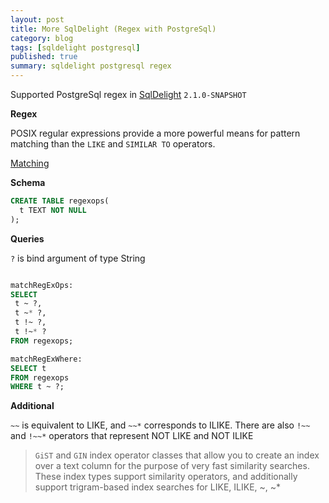 ```yaml
---
layout: post
title: More SqlDelight (Regex with PostgreSql)
category: blog
tags: [sqldelight postgresql] 
published: true
summary: sqldelight postgresql regex
---
```


Supported PostgreSql regex in [SqlDelight](https://cashapp.github.io/sqldelight/2.0.2/) `2.1.0-SNAPSHOT`

**Regex**

POSIX regular expressions provide a more powerful means for pattern matching than the `LIKE` and `SIMILAR TO` operators.

[Matching](https://www.postgresql.org/docs/current/functions-matching.html#FUNCTIONS-POSIX-REGEXP)

**Schema**

```sql
CREATE TABLE regexops(
  t TEXT NOT NULL
);
```

**Queries**

`?` is bind argument of type String

```sql

matchRegExOps:
SELECT 
 t ~ ?,
 t ~* ?, 
 t !~ ?,
 t !~* ?
FROM regexops;

matchRegExWhere:
SELECT t
FROM regexops
WHERE t ~ ?;
```

**Additional**

`~~` is equivalent to LIKE, and `~~*` corresponds to ILIKE. There are also `!~~` and `!~~*`
operators that represent NOT LIKE and NOT ILIKE

>`GiST` and `GIN` index operator classes that allow you to create an index over a text column for the purpose of very fast similarity searches. These index types support similarity operators, and additionally support trigram-based index searches for LIKE, ILIKE, ~, ~*
